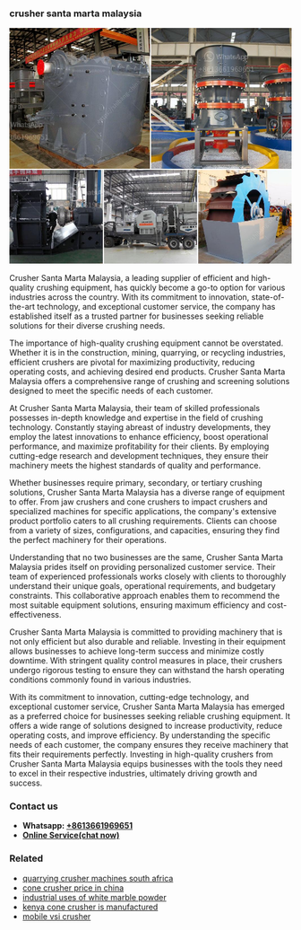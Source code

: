 <h3>crusher santa marta malaysia</h3><img src='1708309417.jpg' alt=''><p>Crusher Santa Marta Malaysia, a leading supplier of efficient and high-quality crushing equipment, has quickly become a go-to option for various industries across the country. With its commitment to innovation, state-of-the-art technology, and exceptional customer service, the company has established itself as a trusted partner for businesses seeking reliable solutions for their diverse crushing needs.</p><p>The importance of high-quality crushing equipment cannot be overstated. Whether it is in the construction, mining, quarrying, or recycling industries, efficient crushers are pivotal for maximizing productivity, reducing operating costs, and achieving desired end products. Crusher Santa Marta Malaysia offers a comprehensive range of crushing and screening solutions designed to meet the specific needs of each customer.</p><p>At Crusher Santa Marta Malaysia, their team of skilled professionals possesses in-depth knowledge and expertise in the field of crushing technology. Constantly staying abreast of industry developments, they employ the latest innovations to enhance efficiency, boost operational performance, and maximize profitability for their clients. By employing cutting-edge research and development techniques, they ensure their machinery meets the highest standards of quality and performance.</p><p>Whether businesses require primary, secondary, or tertiary crushing solutions, Crusher Santa Marta Malaysia has a diverse range of equipment to offer. From jaw crushers and cone crushers to impact crushers and specialized machines for specific applications, the company's extensive product portfolio caters to all crushing requirements. Clients can choose from a variety of sizes, configurations, and capacities, ensuring they find the perfect machinery for their operations.</p><p>Understanding that no two businesses are the same, Crusher Santa Marta Malaysia prides itself on providing personalized customer service. Their team of experienced professionals works closely with clients to thoroughly understand their unique goals, operational requirements, and budgetary constraints. This collaborative approach enables them to recommend the most suitable equipment solutions, ensuring maximum efficiency and cost-effectiveness.</p><p>Crusher Santa Marta Malaysia is committed to providing machinery that is not only efficient but also durable and reliable. Investing in their equipment allows businesses to achieve long-term success and minimize costly downtime. With stringent quality control measures in place, their crushers undergo rigorous testing to ensure they can withstand the harsh operating conditions commonly found in various industries.</p><p>With its commitment to innovation, cutting-edge technology, and exceptional customer service, Crusher Santa Marta Malaysia has emerged as a preferred choice for businesses seeking reliable crushing equipment. It offers a wide range of solutions designed to increase productivity, reduce operating costs, and improve efficiency. By understanding the specific needs of each customer, the company ensures they receive machinery that fits their requirements perfectly. Investing in high-quality crushers from Crusher Santa Marta Malaysia equips businesses with the tools they need to excel in their respective industries, ultimately driving growth and success.</p><h3>Contact us</h3><ul><li><strong>Whatsapp:&nbsp;<a href="https://wa.me/8613661969651">+8613661969651</a></strong></li><li><a href="https://swt.shibang-china.com/?git&amp;zhl&amp;crusher santa marta malaysia"><strong>Online Service(chat now)</strong></a></li></ul><h3>Related</h3><ul><li><a href='quarrying crusher machines south africa.md'>quarrying crusher machines south africa</a></li><li><a href='cone crusher price in china.md'>cone crusher price in china</a></li><li><a href='industrial uses of white marble powder.md'>industrial uses of white marble powder</a></li><li><a href='kenya cone crusher is manufactured.md'>kenya cone crusher is manufactured</a></li><li><a href='mobile vsi crusher.md'>mobile vsi crusher</a></li></ul>